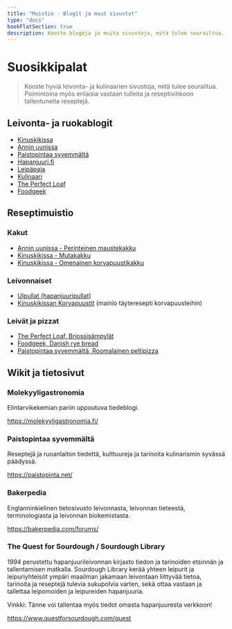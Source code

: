 ```yaml
---
title: "Muistio - Blogit ja muut sivustot"
type: "docs"
bookFlatSection: true
description: Kooste blogeja ja muita sivustoja, mitä tulee seurailtua. Poimintoina myös erilaisia vastaan tulleita suosikkireseptejä.
---
```


# Suosikkipalat

> Kooste hyviä leivonta- ja kulinaarien sivustoja, mitä tulee seurailtua. Poimintoina myös erilaisia vastaan tulleita ja 
> reseptivihkoon tallentuneita reseptejä.

## Leivonta- ja ruokablogit

* [Kinuskikissa](https://www.kinuskikissa.fi/)
* [Annin uunissa](https://www.anninuunissa.fi/)
* [Paistopintaa syvemmältä](https://paistopinta.net/)
* [Hapanjuuri.fi](https://www.hapanjuuri.fi/)
* [Leipäpaja](https://shop.leipapaja.com/)
* [Kulinaari](https://kulinaari.com/)
* [The Perfect Loaf](https://www.theperfectloaf.com/)
* [Foodgeek](https://foodgeek.dk/en/)

## Reseptimuistio

### Kakut

* [Annin uunissa - Perinteinen maustekakku](https://www.anninuunissa.fi/perinteinen-maustekakku/)
* [Kinuskikissa - Mutakakku](https://www.kinuskikissa.fi/maailman-paras-mutakakku)
* [Kinuskikissa - Omenainen korvapuustikakku](https://www.kinuskikissa.fi/omenainen-korvapuustikakku)

### Leivonnaiset

* [Ulpullat (hapanjuuripullat)](https://www.hs.fi/ruoka/reseptit/art-2000006168739.html)
* [Kinuskikissan Korvapuustit](https://www.kinuskikissa.fi/korvapuustit) (mainio täyteresepti korvapuusteihin)

### Leivät ja pizzat

* [The Perfect Loaf, Briossisämpylät](https://www.theperfectloaf.com/brioche-hamburger-buns/)
* [Foodgeek, Danish rye bread](https://foodgeek.dk/en/danish-rye-bread-recipe/)
* [Paistopintaa syvemmältä, Roomalainen peltipizza](https://paistopinta.net/roomalainen-peltipizza/)

## Wikit ja tietosivut

### Molekyyligastronomia

Elintarvikekemian pariin uppoutuva tiedeblogi.

https://molekyyligastronomia.fi/ 

### Paistopintaa syvemmältä

Reseptejä ja ruoanlaiton tiedettä, kulttuureja ja tarinoita kulinarismin syvässä päädyssä.

https://paistopinta.net/

### Bakerpedia

Englanninkielinen tietosivusto leivonnasta, leivonnan tieteestä,
terminologiasta ja leivonnan biokemistasta.

https://bakerpedia.com/forums/

### The Quest for Sourdough / Sourdough Library

1994 perustettu hapanjuurileivonnan kirjasto tiedon ja tarinoiden etsinnän ja tallentamisen
matkalla. Sourdough Library kerää yhteen leipurit ja leipuriyhteisöt
ympäri maailman jakamaan leivontaan liittyvää tietoa, tarinoita ja
reseptejä tulevia sukupolvia varten, sekä ottaa vastaan ja tallettaa leipomoiden
ja leipureiden hapanjuuria.

Vinkki: Tänne voi tallentaa myös tiedot omasta hapanjuuresta verkkoon!

https://www.questforsourdough.com/quest
